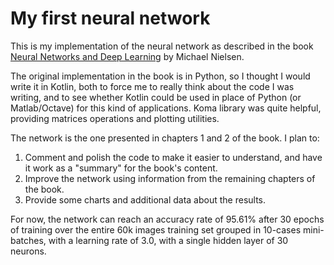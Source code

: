 # My first neural network

This is my implementation of the neural network as described in the book [Neural Networks and Deep Learning](https://neuralnetworksanddeeplearning.com) by Michael Nielsen.

The original implementation in the book is in Python, so I thought I would write it in Kotlin, both to force me to really think about the code I was writing, and to see whether Kotlin could be used in place of Python (or Matlab/Octave) for this kind of applications. Koma library was quite helpful, providing matrices operations and plotting utilities.

The network is the one presented in chapters 1 and 2 of the book. I plan to:
1) Comment and polish the code to make it easier to understand, and have it work as a "summary" for the book's content.
2) Improve the network using information from the remaining chapters of the book.
3) Provide some charts and additional data about the results.

For now, the network can reach an accuracy rate of 95.61% after 30 epochs of training over the entire 60k images training set grouped in 10-cases mini-batches, with a learning rate of 3.0, with a single hidden layer of 30 neurons.

